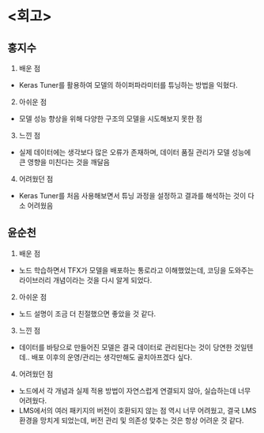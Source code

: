# <회고>

## 홍지수
1. 배운 점
- Keras Tuner를 활용하여 모델의 하이퍼파라미터를 튜닝하는 방법을 익혔다.
2. 아쉬운 점
- 모델 성능 향상을 위해 다양한 구조의 모델을 시도해보지 못한 점
3. 느낀 점
- 실제 데이터에는 생각보다 많은 오류가 존재하며, 데이터 품질 관리가 모델 성능에 큰 영향을 미친다는 것을 깨달음
4. 어려웠던 점
- Keras Tuner를 처음 사용해보면서 튜닝 과정을 설정하고 결과를 해석하는 것이 다소 어려웠음

## 윤순천
1. 배운 점
- 노드 학습하면서 TFX가 모델을 배포하는 통로라고 이해했었는데, 코딩을 도와주는 라이브러리 개념이라는 것을 다시 알게 되었다.
2. 아쉬운 점
- 노드 설명이 조금 더 친절했으면 좋았을 것 같다.
3. 느낀 점
- 데이터를 바탕으로 만들어진 모델은 결국 데이터로 관리된다는 것이 당연한 것일텐데.. 배포 이후의 운영/관리는 생각만해도 골치아프겠다 싶다.
4. 어려웠던 점
- 노드에서 각 개념과 실제 적용 방법이 자연스럽게 연결되지 않아, 실습하는데 너무 어려웠다.
- LMS에서의 여러 패키지의 버전이 호환되지 않는 점 역시 너무 어려웠고, 결국 LMS 환경을 망치게 되었는데, 버전 관리 및 의존성 맞추는 것은 항상 어려운 것 같다.
